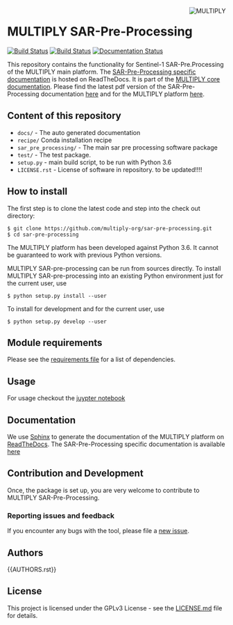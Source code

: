 <img alt="MULTIPLY" align="right" src="https://raw.githubusercontent.com/multiply-org/sar-pre-processing/master/docs/images/multiply_multi_colour.png" />

# MULTIPLY SAR-Pre-Processing

[![Build Status](https://travis-ci.org/McWhity/sar-pre-processing.svg?branch=getting_to_release)](https://travis-ci.org/McWhity/sar-pre-processing)
[![Build Status](https://travis-ci.org/McWhity/sar-pre-processing.svg?branch=master)](https://travis-ci.org/McWhity/sar-pre-processing)
[![Documentation Status](https://readthedocs.org/projects/multiply-sar-pre-processing/badge/?version=latest)](https://multiply-sar-pre-processing.readthedocs.io/en/latest/?badge=latest)

This repository contains the functionality for Sentinel-1 SAR-Pre.Processing of the MULTIPLY main platform.
The [SAR-Pre-Processing specific documentation](https://multiply-sar-pre-processing.readthedocs.io/en/latest/) is hosted on ReadTheDocs. It is part of the [MULTIPLY core documentation](http://multiply.readthedocs.io/).
Please find the latest pdf version of the SAR-Pre-Processing documentation [here](https://readthedocs.org/projects/multiply-sar-pre-processing/downloads/pdf/latest/) and for the MULTIPLY platform [here](https://readthedocs.org/projects/multiply/downloads/pdf/latest/).

## Content of this repository

* `docs/` - The auto generated documentation
* `recipe/` Conda installation recipe
* `sar_pre_processing/` - The main sar pre processing software package
* `test/` - The test package.
* `setup.py` - main build script, to be run with Python 3.6
* `LICENSE.rst` - License of software in repository.
to be updated!!!!

## How to install

The first step is to clone the latest code and step into the check out directory:

    $ git clone https://github.com/multiply-org/sar-pre-processing.git
    $ cd sar-pre-processing

The MULTIPLY platform has been developed against Python 3.6.
It cannot be guaranteed to work with previous Python versions.

MULTIPLY SAR-pre-processing can be run from sources directly.
To install MULTIPLY SAR-pre-processing into an existing Python environment just for the current user, use

    $ python setup.py install --user

To install for development and for the current user, use

    $ python setup.py develop --user

## Module requirements

Please see the [requirements file](https://github.com/multiply-org/sar-pre-processing/master/docs/requirements.txt) for a list of dependencies.

## Usage

For usage checkout the [juypter notebook](https://nbviewer.jupyter.org/github/McWhity/sar-pre-processing/tree/getting_to_release/docs/notebooks/)

## Documentation

We use [Sphinx](http://www.sphinx-doc.org/en/stable/rest.html) to generate the documentation of the MULTIPLY platform on [ReadTheDocs](https://multiply.readthedocs.io/). The SAR-Pre-Processing specific documentation is available [here](https://multiply-sar-pre-processing.readthedocs.io/en/latest/)

## Contribution and Development

Once, the package is set up, you are very welcome to contribute to MULTIPLY SAR-Pre-Processing.

### Reporting issues and feedback

If you encounter any bugs with the tool, please file a [new issue](https://github.com/multiply-org/sar-pre-processing/issues/new).

## Authors

{{AUTHORS.rst}}

## License

This project is licensed under the GPLv3 License - see the [LICENSE.md](https://github.com/multiply-org/sar-pre-processing/blob/master/LICENSE.rst) file for details.
